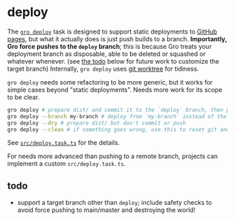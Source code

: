 # deploy

The [`gro deploy`](/src/deploy.task.ts)
task is designed to support static deployments to
[GitHub pages](https://pages.github.com/),
but what it actually does is just push builds to a branch.
**Importantly, Gro force pushes to the `deploy` branch**;
this is because Gro treats your deployment
branch as disposable, able to be deleted or squashed or whatever whenever.
(see [the todo](#todo) below for future work to customize the target branch)
Internally, `gro deploy` uses [git worktree](https://git-scm.com/docs/git-worktree)
for tidiness.

`gro deploy` needs some refactoring to be more generic,
but it works for simple cases beyond "static deployments".
Needs more work for its scope to be clear.

```bash
gro deploy # prepare dist/ and commit it to the `deploy` branch, then push to go live
gro deploy --branch my-branch # deploy from `my-branch` instead of the default `main`
gro deploy --dry # prepare dist/ but don't commit or push
gro deploy --clean # if something goes wrong, use this to reset git and gro state
```

See [`src/deploy.task.ts`](/src/deploy.task.ts) for the details.

For needs more advanced than pushing to a remote branch,
projects can implement a custom `src/deploy.task.ts`.

## todo

- support a target branch other than `deploy`;
  include safety checks to avoid force pushing to main/master and destroying the world!
